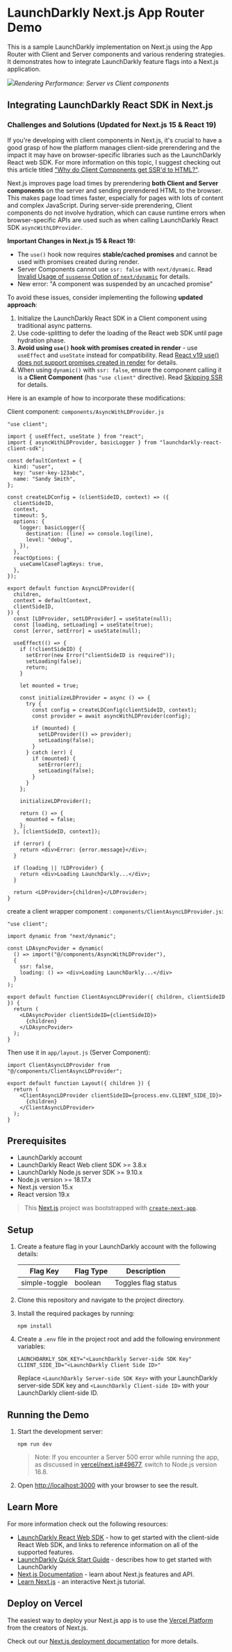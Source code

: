 # LaunchDarkly Next.js App Router Demo

This is a sample LaunchDarkly implementation on Next.js using the App Router with Client and Server components and various rendering strategies. It demonstrates how to integrate LaunchDarkly feature flags into a Next.js application.



![](img/overview.gif)*Rendering Performance: Server vs Client components*


##  Integrating LaunchDarkly React SDK in Next.js
### Challenges and Solutions (Updated for Next.js 15 & React 19)


If you're developing with client components in Next.js, it's crucial to have a good grasp of how the platform manages client-side prerendering and the impact it may have on browser-specific libraries such as the LaunchDarkly React web SDK. For more information on this topic, I suggest checking out this article titled ["Why do Client Components get SSR'd to HTML?"](https://github.com/reactwg/server-components/discussions/4).


Next.js improves page load times by prerendering **both Client and Server components** on the server and sending prerendered HTML to the browser.  This makes page load times faster, especially for pages with lots of content and complex JavaScript.
 During server-side prerendering, Client components do not involve hydration, which can cause runtime errors when browser-specific APIs are used such as when calling LaunchDarkly React SDK `asyncWithLDProvider`.

**Important Changes in Next.js 15 & React 19:**
- The `use()` hook now requires **stable/cached promises** and cannot be used with promises created during render. 
- Server Components cannot use `ssr: false` with `next/dynamic`. Read [Invalid Usage of `suspense` Option of `next/dynamic`](https://nextjs.org/docs/messages/invalid-dynamic-suspense) for details.
- New error: "A component was suspended by an uncached promise"

To avoid these issues, consider implementing the following **updated approach**:

1. Initialize the LaunchDarkly React SDK in a Client component using traditional async patterns.
2. Use code-splitting to defer the loading of the React web SDK until page hydration phase.
3. **Avoid using `use()` hook with promises created in render** - use `useEffect` and `useState` instead for compatibility. Read  [React v19 use() does not support promises created in render](https://react.dev/blog/2024/12/05/react-19#use-does-not-support-promises-created-in-render) for details.
4. When using `dynamic()` with `ssr: false`, ensure the component calling it is a **Client Component** (has `"use client"` directive).  Read [Skipping SSR](https://nextjs.org/docs/app/guides/lazy-loading#skipping-ssr) for details.

Here is an example of how to incorporate these modifications:

 Client component: `components/AsyncWithLDProvider.js`
```
"use client";

import { useEffect, useState } from "react";
import { asyncWithLDProvider, basicLogger } from "launchdarkly-react-client-sdk";

const defaultContext = {
  kind: "user",
  key: "user-key-123abc",
  name: "Sandy Smith",
};

const createLDConfig = (clientSideID, context) => ({
  clientSideID,
  context,
  timeout: 5,
  options: {
    logger: basicLogger({
      destination: (line) => console.log(line),
      level: "debug",
    }),
  },
  reactOptions: {
    useCamelCaseFlagKeys: true,
  },
});

export default function AsyncLDProvider({
  children,
  context = defaultContext,
  clientSideID,
}) {
  const [LDProvider, setLDProvider] = useState(null);
  const [loading, setLoading] = useState(true);
  const [error, setError] = useState(null);

  useEffect(() => {
    if (!clientSideID) {
      setError(new Error("clientSideID is required"));
      setLoading(false);
      return;
    }

    let mounted = true;

    const initializeLDProvider = async () => {
      try {
        const config = createLDConfig(clientSideID, context);
        const provider = await asyncWithLDProvider(config);
        
        if (mounted) {
          setLDProvider(() => provider);
          setLoading(false);
        }
      } catch (err) {
        if (mounted) {
          setError(err);
          setLoading(false);
        }
      }
    };

    initializeLDProvider();

    return () => {
      mounted = false;
    };
  }, [clientSideID, context]);

  if (error) {
    return <div>Error: {error.message}</div>;
  }

  if (loading || !LDProvider) {
    return <div>Loading LaunchDarkly...</div>;
  }

  return <LDProvider>{children}</LDProvider>;
}
```

create a client wrapper component : `components/ClientAsyncLDProvider.js`:
```
"use client";

import dynamic from "next/dynamic";

const LDAsyncPovider = dynamic(
  () => import("@/components/AsyncWithLDProvider"),
  {
    ssr: false,
    loading: () => <div>Loading LaunchDarkly...</div>
  }
);

export default function ClientAsyncLDProvider({ children, clientSideID }) {
  return (
    <LDAsyncPovider clientSideID={clientSideID}>
      {children}
    </LDAsyncPovider>
  );
}
```

Then use it in `app/layout.js` (Server Component):
```
import ClientAsyncLDProvider from "@/components/ClientAsyncLDProvider";

export default function Layout({ children }) {
  return (
    <ClientAsyncLDProvider clientSideID={process.env.CLIENT_SIDE_ID}>
      {children}
    </ClientAsyncLDProvider>
  );
}

```



## Prerequisites
- LaunchDarkly account
- LaunchDarkly React Web client SDK >= 3.8.x
- LaunchDarkly Node.js server SDK >= 9.10.x
- Node.js version >= 18.17.x
- Next.js version 15.x
- React version 19.x
  
>This [Next.js](https://nextjs.org/) project was bootstrapped with [`create-next-app`](https://github.com/vercel/next.js/tree/canary/packages/create-next-app).



## Setup
1. Create a feature flag in your LaunchDarkly account with the following details:

   | Flag Key      | Flag Type | Description         |
   | ------------- | --------- | ------------------- |
   | simple-toggle | boolean   | Toggles flag status |

2. Clone this repository and navigate to the project directory.
3. Install the required packages by running:

    ```
    npm install
    ```
4. Create a `.env` file in the project root and add the following environment variables:
    ```
    LAUNCHDARKLY_SDK_KEY="<LaunchDarkly Server-side SDK Key"
    CLIENT_SIDE_ID="<LaunchDarkly Client Side ID>"
    ```
    Replace `<LaunchDarkly Server-side SDK Key>` with your LaunchDarkly server-side SDK key and `<LaunchDarkly Client-side ID>` with your LaunchDarkly client-side ID.

## Running the Demo

1. Start the development server:

    ```
    npm run dev
    ```
    > Note: If you encounter a Server 500 error while running the app, as discussed in [vercel/next.js#49677](https://github.com/vercel/next.js/issues/49677), switch to Node.js version 16.8.
2. Open [http://localhost:3000](http://localhost:3000) with your browser to see the result.


## Learn More

For more information check out the following resources:
- [LaunchDarkly React Web SDK](https://docs.launchdarkly.com/sdk/client-side/react/react-web) - how to get started with the client-side React Web SDK, and links to reference information on all of the supported features.
- [LaunchDarkly Quick Start Guide](https://docs.launchdarkly.com/home/getting-started) - describes how to get started with LaunchDarkly
- [Next.js Documentation](https://nextjs.org/docs) - learn about Next.js features and API.
- [Learn Next.js](https://nextjs.org/learn) - an interactive Next.js tutorial.
  




## Deploy on Vercel

The easiest way to deploy your Next.js app is to use the [Vercel Platform](https://vercel.com/new?utm_medium=default-template&filter=next.js&utm_source=create-next-app&utm_campaign=create-next-app-readme) from the creators of Next.js.

Check out our [Next.js deployment documentation](https://nextjs.org/docs/deployment) for more details.
